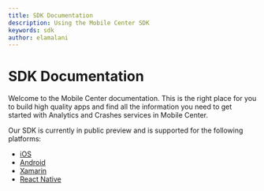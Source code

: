 ```yaml
---
title: SDK Documentation
description: Using the Mobile Center SDK
keywords: sdk
author: elamalani
---
```


# SDK Documentation

Welcome to the Mobile Center documentation. This is the right place for you to build high quality apps and find all the information you need to get started with Analytics and Crashes services in Mobile Center.

Our SDK is currently in public preview and is supported for the following platforms:

* [iOS](/sdk/getting-started/ios)
* [Android](/sdk/getting-started/android)
* [Xamarin](/sdk/getting-started/xamarin)
* [React Native](/sdk/getting-started/react-native)
